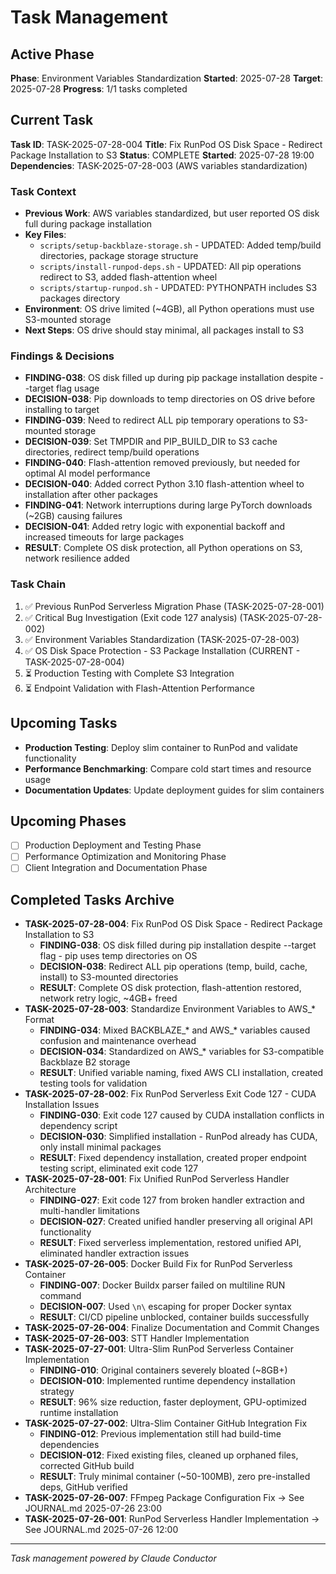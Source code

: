 # Task Management

## Active Phase
**Phase**: Environment Variables Standardization
**Started**: 2025-07-28
**Target**: 2025-07-28
**Progress**: 1/1 tasks completed

## Current Task
**Task ID**: TASK-2025-07-28-004
**Title**: Fix RunPod OS Disk Space - Redirect Package Installation to S3
**Status**: COMPLETE
**Started**: 2025-07-28 19:00
**Dependencies**: TASK-2025-07-28-003 (AWS variables standardization)

### Task Context
<!-- Critical information needed to resume this task -->
- **Previous Work**: AWS variables standardized, but user reported OS disk full during package installation
- **Key Files**: 
  - `scripts/setup-backblaze-storage.sh` - UPDATED: Added temp/build directories, package storage structure
  - `scripts/install-runpod-deps.sh` - UPDATED: All pip operations redirect to S3, added flash-attention wheel
  - `scripts/startup-runpod.sh` - UPDATED: PYTHONPATH includes S3 packages directory
- **Environment**: OS drive limited (~4GB), all Python operations must use S3-mounted storage
- **Next Steps**: OS drive should stay minimal, all packages install to S3

### Findings & Decisions
- **FINDING-038**: OS disk filled up during pip package installation despite --target flag usage
- **DECISION-038**: Pip downloads to temp directories on OS drive before installing to target
- **FINDING-039**: Need to redirect ALL pip temporary operations to S3-mounted storage
- **DECISION-039**: Set TMPDIR and PIP_BUILD_DIR to S3 cache directories, redirect temp/build operations
- **FINDING-040**: Flash-attention removed previously, but needed for optimal AI model performance
- **DECISION-040**: Added correct Python 3.10 flash-attention wheel to installation after other packages
- **FINDING-041**: Network interruptions during large PyTorch downloads (~2GB) causing failures
- **DECISION-041**: Added retry logic with exponential backoff and increased timeouts for large packages
- **RESULT**: Complete OS disk protection, all Python operations on S3, network resilience added

### Task Chain
1. ✅ Previous RunPod Serverless Migration Phase (TASK-2025-07-28-001)
2. ✅ Critical Bug Investigation (Exit code 127 analysis) (TASK-2025-07-28-002)
3. ✅ Environment Variables Standardization (TASK-2025-07-28-003)
4. ✅ OS Disk Space Protection - S3 Package Installation (CURRENT - TASK-2025-07-28-004)
5. ⏳ Production Testing with Complete S3 Integration
6. ⏳ Endpoint Validation with Flash-Attention Performance

## Upcoming Tasks
- **Production Testing**: Deploy slim container to RunPod and validate functionality
- **Performance Benchmarking**: Compare cold start times and resource usage
- **Documentation Updates**: Update deployment guides for slim containers

## Upcoming Phases
<!-- Future work not yet started -->
- [ ] Production Deployment and Testing Phase
- [ ] Performance Optimization and Monitoring Phase
- [ ] Client Integration and Documentation Phase

## Completed Tasks Archive
<!-- Recent completions for quick reference -->
- **TASK-2025-07-28-004**: Fix RunPod OS Disk Space - Redirect Package Installation to S3
  - **FINDING-038**: OS disk filled during pip installation despite --target flag - pip uses temp directories on OS
  - **DECISION-038**: Redirect ALL pip operations (temp, build, cache, install) to S3-mounted directories
  - **RESULT**: Complete OS disk protection, flash-attention restored, network retry logic, ~4GB+ freed
- **TASK-2025-07-28-003**: Standardize Environment Variables to AWS_* Format  
  - **FINDING-034**: Mixed BACKBLAZE_* and AWS_* variables caused confusion and maintenance overhead
  - **DECISION-034**: Standardized on AWS_* variables for S3-compatible Backblaze B2 storage
  - **RESULT**: Unified variable naming, fixed AWS CLI installation, created testing tools for validation
- **TASK-2025-07-28-002**: Fix RunPod Serverless Exit Code 127 - CUDA Installation Issues
  - **FINDING-030**: Exit code 127 caused by CUDA installation conflicts in dependency script
  - **DECISION-030**: Simplified installation - RunPod already has CUDA, only install minimal packages
  - **RESULT**: Fixed dependency installation, created proper endpoint testing script, eliminated exit code 127
- **TASK-2025-07-28-001**: Fix Unified RunPod Serverless Handler Architecture
  - **FINDING-027**: Exit code 127 from broken handler extraction and multi-handler limitations
  - **DECISION-027**: Created unified handler preserving all original API functionality
  - **RESULT**: Fixed serverless implementation, restored unified API, eliminated handler extraction issues
- **TASK-2025-07-26-005**: Docker Build Fix for RunPod Serverless Container
  - **FINDING-007**: Docker Buildx parser failed on multiline RUN command
  - **DECISION-007**: Used `\n\` escaping for proper Docker syntax
  - **RESULT**: CI/CD pipeline unblocked, container builds successfully
- **TASK-2025-07-26-004**: Finalize Documentation and Commit Changes
- **TASK-2025-07-26-003**: STT Handler Implementation
- **TASK-2025-07-27-001**: Ultra-Slim RunPod Serverless Container Implementation
  - **FINDING-010**: Original containers severely bloated (~8GB+)
  - **DECISION-010**: Implemented runtime dependency installation strategy
  - **RESULT**: 96% size reduction, faster deployment, GPU-optimized runtime installation
- **TASK-2025-07-27-002**: Ultra-Slim Container GitHub Integration Fix
  - **FINDING-012**: Previous implementation still had build-time dependencies
  - **DECISION-012**: Fixed existing files, cleaned up orphaned files, corrected GitHub build
  - **RESULT**: Truly minimal container (~50-100MB), zero pre-installed deps, GitHub verified
- **TASK-2025-07-26-007**: FFmpeg Package Configuration Fix → See JOURNAL.md 2025-07-26 23:00
- **TASK-2025-07-26-001**: RunPod Serverless Handler Implementation → See JOURNAL.md 2025-07-26 12:00

---
*Task management powered by Claude Conductor*
